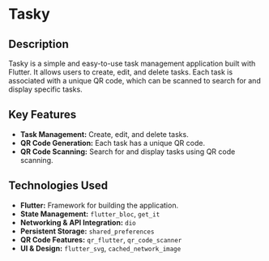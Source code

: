 # Tasky

## Description

Tasky is a simple and easy-to-use task management application built with Flutter. It allows users to create, edit, and delete tasks. Each task is associated with a unique QR code, which can be scanned to search for and display specific tasks.

## Key Features

- **Task Management:** Create, edit, and delete tasks.
- **QR Code Generation:** Each task has a unique QR code.
- **QR Code Scanning:** Search for and display tasks using QR code scanning.

## Technologies Used

- **Flutter:** Framework for building the application.
- **State Management:** `flutter_bloc`, `get_it`
- **Networking & API Integration:** `dio`
- **Persistent Storage:** `shared_preferences`
- **QR Code Features:** `qr_flutter`, `qr_code_scanner`
- **UI & Design:** `flutter_svg`, `cached_network_image`

